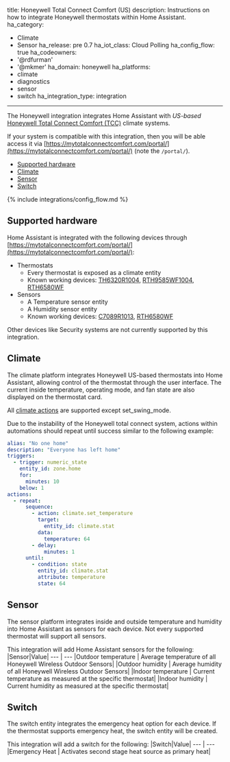 title: Honeywell Total Connect Comfort (US)
description: Instructions on how to integrate Honeywell thermostats within Home Assistant.
ha_category:

- Climate
- Sensor
  ha_release: pre 0.7
  ha_iot_class: Cloud Polling
  ha_config_flow: true
  ha_codeowners:
- '@rdfurman'
- '@mkmer'
  ha_domain: honeywell
  ha_platforms:
- climate
- diagnostics
- sensor
- switch
  ha_integration_type: integration

---

The Honeywell integration integrates Home Assistant with _US-based_ [Honeywell Total Connect Comfort (TCC)](https://mytotalconnectcomfort.com/portal/) climate systems.

If your system is compatible with this integration, then you will be able access it via [https://mytotalconnectcomfort.com/portal/](https://mytotalconnectcomfort.com/portal/) (note the `/portal/`).

- [Supported hardware](#supported-hardware)
- [Climate](#climate)
- [Sensor](#sensor)
- [Switch](#switch)

{% include integrations/config_flow.md %}

## Supported hardware

Home Assistant is integrated with the following devices through [https://mytotalconnectcomfort.com/portal/](https://mytotalconnectcomfort.com/portal/):

- Thermostats
  - Every thermostat is exposed as a climate entity
  - Known working devices: [TH6320R1004](https://customer.resideo.com/en-US/Pages/Product.aspx?cat=HonECC%2520Catalog&pid=TH6320R1004/U), [RTH9585WF1004](https://www.honeywellhome.com/us/en/products/air/thermostats/wifi-thermostats/wifi-color-touchscreen-thermostat-rth9585wf1004-u/), [RTH6580WF](https://www.honeywellhome.com/us/en/products/air/thermostats/wifi-thermostats/wifi-7-day-programmable-thermostat-rth6580wf1001-u1/)
- Sensors
  - A Temperature sensor entity
  - A Humidity sensor entity
  - Known working devices: [C7089R1013](https://customer.resideo.com/en-US/Pages/Product.aspx?cat=HonECC%20Catalog&pid=C7089R1013/U), [RTH6580WF](https://www.honeywellhome.com/us/en/products/air/thermostats/wifi-thermostats/wifi-7-day-programmable-thermostat-rth6580wf1001-u1/)

Other devices like Security systems are not currently supported by this integration.

## Climate

The climate platform integrates Honeywell US-based thermostats into Home Assistant, allowing control of the thermostat through the user interface. The current inside temperature, operating mode, and fan state are also displayed on the thermostat card.

All [climate actions](/integrations/climate) are supported except set_swing_mode.

Due to the instability of the Honeywell total connect system, actions within automations should repeat until success similar to the following example:

```yaml
alias: "No one home"
description: "Everyone has left home"
triggers:
  - trigger: numeric_state
    entity_id: zone.home
    for:
      minutes: 10
    below: 1
actions:
  - repeat:
      sequence:
        - action: climate.set_temperature
          target:
            entity_id: climate.stat
          data:
            temperature: 64
        - delay:
            minutes: 1
      until:
        - condition: state
          entity_id: climate.stat
          attribute: temperature
          state: 64
```

## Sensor

The sensor platform integrates inside and outside temperature and humidity into Home Assistant as sensors for each device. Not every supported thermostat will support all sensors.

This integration will add Home Assistant sensors for the following:
|Sensor|Value|
--- | ---
|Outdoor temperature | Average temperature of all Honeywell Wireless Outdoor Sensors|
|Outdoor humidity | Average humidity of all Honeywell Wireless Outdoor Sensors|
|Indoor temperature | Current temperature as measured at the specific thermostat|
|Indoor humidity | Current humidity as measured at the specific thermostat|

## Switch

The switch entity integrates the emergency heat option for each device. If the thermostat supports emergency heat, the switch entity will be created.

This integration will add a switch for the following:
|Switch|Value|
--- | ---
|Emergency Heat | Activates second stage heat source as primary heat|
